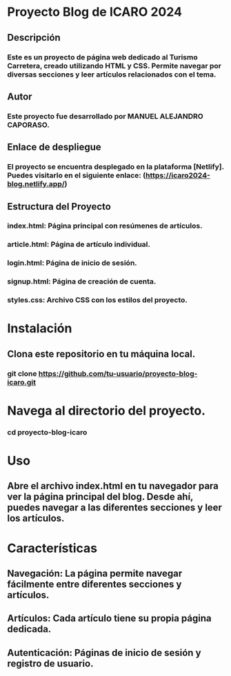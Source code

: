 # Proyecto Blog de  ICARO 2024 

## Descripción
### Este es un proyecto de página web dedicado al Turismo Carretera, creado utilizando HTML y CSS. Permite navegar por diversas secciones y leer artículos relacionados con el tema.

## Autor
### Este proyecto fue desarrollado por MANUEL ALEJANDRO CAPORASO.

## Enlace de despliegue
### El proyecto se encuentra desplegado en la plataforma [Netlify]. Puedes visitarlo en el siguiente enlace: (https://icaro2024-blog.netlify.app/)

## Estructura del Proyecto
### index.html: Página principal con resúmenes de artículos.
### article.html: Página de artículo individual.
### login.html: Página de inicio de sesión.
### signup.html: Página de creación de cuenta.
### styles.css: Archivo CSS con los estilos del proyecto.

# Instalación

## Clona este repositorio en tu máquina local.

### git clone https://github.com/tu-usuario/proyecto-blog-icaro.git

# Navega al directorio del proyecto.

### cd proyecto-blog-icaro

# Uso
## Abre el archivo index.html en tu navegador para ver la página principal del blog. Desde ahí, puedes navegar a las diferentes secciones y leer los artículos.

# Características
## Navegación: La página permite navegar fácilmente entre diferentes secciones y artículos.
## Artículos: Cada artículo tiene su propia página dedicada.
## Autenticación: Páginas de inicio de sesión y registro de usuario.
